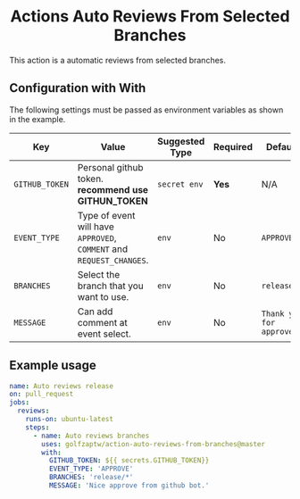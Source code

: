 <div align="center"><h1>Actions Auto Reviews From Selected Branches</h1></div>

This action is a automatic reviews from selected branches.

## Configuration with With

The following settings must be passed as environment variables as shown in the
example.

| Key            | Value                                                                | Suggested Type | Required | Default                   |
| -------------- | -------------------------------------------------------------------- | -------------- | -------- | ------------------------- |
| `GITHUB_TOKEN` | Personal github token. **recommend use GITHUN_TOKEN**                | `secret env`   | **Yes**  | N/A                       |
| `EVENT_TYPE`   | Type of event will have `APPROVED`, `COMMENT` and `REQUEST_CHANGES`. | `env`          | No       | `APPROVE`                 |
| `BRANCHES`     | Select the branch that you want to use.                              | `env`          | No       | `release/*`               |
| `MESSAGE`      | Can add comment at event select.                                     | `env`          | No       | `Thank you for approved.` |

## Example usage

```yml
name: Auto reviews release
on: pull_request
jobs:
  reviews:
    runs-on: ubuntu-latest
    steps:
      - name: Auto reviews branches
        uses: golfzaptw/action-auto-reviews-from-branches@master
        with:
          GITHUB_TOKEN: ${{ secrets.GITHUB_TOKEN}}
          EVENT_TYPE: 'APPROVE'
          BRANCHES: 'release/*'
          MESSAGE: 'Nice approve from github bot.'
```
